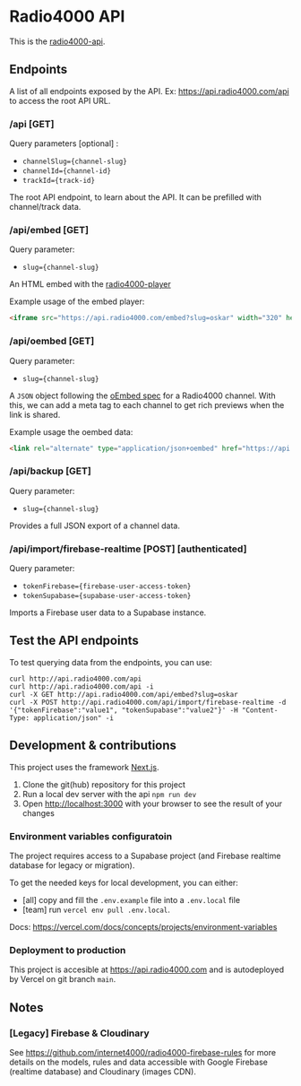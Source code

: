 # Radio4000 API
This is the [radio4000-api](https://github.com/radio4000/api).

## Endpoints
A list of all endpoints exposed by the API.
Ex: https://api.radio4000.com/api to access the root API URL.

### /api [GET]
Query parameters [optional] :
- `channelSlug={channel-slug}`
- `channelId={channel-id}`
- `trackId={track-id}`

The root API endpoint, to learn about the API.
It can be prefilled with channel/track data.

### /api/embed [GET]
Query parameter:
- `slug={channel-slug}`

An HTML embed with the [radio4000-player](https://github.com/internet4000/radio4000-player)

Example usage of the embed player:
```html
<iframe src="https://api.radio4000.com/embed?slug=oskar" width="320" height="500" frameborder="0"></iframe>
```

### /api/oembed [GET]
Query parameter:
- `slug={channel-slug}`

A `JSON` object following the [oEmbed spec](http://oembed.com/) for a Radio4000 channel.
With this, we can add a meta tag to each channel to get rich previews when the link is shared.

Example usage the oembed data:
```html
<link rel="alternate" type="application/json+oembed" href="https://api.radio4000.com/oembed?slug=oksar" title="oskar">
```

### /api/backup [GET]
Query parameter:
- `slug={channel-slug}`

Provides a full JSON export of a channel data.

### /api/import/firebase-realtime [POST] [authenticated]
Query parameter:
- `tokenFirebase={firebase-user-access-token}`
- `tokenSupabase={supabase-user-access-token}`

Imports a Firebase user data to a Supabase instance.

## Test the API endpoints
To test querying data from the endpoints, you can use:
```
curl http://api.radio4000.com/api
curl http://api.radio4000.com/api -i
curl -X GET http://api.radio4000.com/api/embed?slug=oskar
curl -X POST http://api.radio4000.com/api/import/firebase-realtime -d '{"tokenFirebase":"value1", "tokenSupabase":"value2"}' -H "Content-Type: application/json" -i
```

## Development & contributions
This project uses the framework [Next.js](https://nextjs.org/).

1. Clone the git(hub) repository for this project
2. Run a local dev server with the api `npm run dev`
3. Open [http://localhost:3000](http://localhost:3000) with your browser to see the result of your changes

### Environment variables configuratoin
The project requires access to a Supabase project (and Firebase realtime database for legacy or migration).

To get the needed keys for local development, you can either:
- [all] copy and fill the `.env.example` file into a `.env.local` file
- [team] run `vercel env pull .env.local`.

Docs: https://vercel.com/docs/concepts/projects/environment-variables

### Deployment to production
This project is accesible at https://api.radio4000.com and is autodeployed by Vercel on git branch `main`.

## Notes
### [Legacy] Firebase & Cloudinary
See https://github.com/internet4000/radio4000-firebase-rules for more details on the models, rules and data accessible with Google Firebase (realtime database) and Cloudinary (images CDN).
